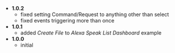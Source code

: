 - **1.0.2** 
  - fixed setting Command/Request to anything other than select
  - fixed events triggering more than once
- **1.0.1** 
  - added *Create File* to *Alexa Speak List Dashboard* example
- **1.0.0** 
  - initial